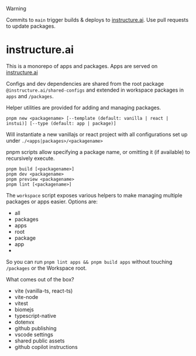 > [!WARNING]
> Commits to `main` trigger builds & deploys to [instructure.ai](https://instructure.ai/). Use pull requests to update packages.

# instructure.ai

This is a monorepo of apps and packages. Apps are served on [instructure.ai](https://instructure.ai)

Configs and dev dependencies are shared from the root package `@instructure.ai/shared-configs` and extended in workspace packages in `apps` and `/packages`.

Helper utilities are provided for adding and managing packages.

```shell
pnpm new <packagename> [--template (default: vanilla | react | instui)] [--type (default: app | package)]
```

Will instantiate a new vanillajs or react project with all configurations set up under `./<apps|packages>/<packagename>`

pnpm scripts allow specifying a package name, or omitting it (if available) to recursively execute. 

```shell
pnpm build [<packagename>]
pnpm dev <packagename>
pnpm preview <packagename>
pnpm lint [<packagename>]
```

The `workspace` script exposes various helpers to make managing multiple packages or apps easier. Options are:

* all
* packages
* apps
* root
* package <name>
* app <name>
* <name>

So you can run `pnpm lint apps && pnpm build apps` without touching `/packages` or the Workspace root.

What comes out of the box?

* vite (vanilla-ts, react-ts)
* vite-node
* vitest
* biomejs
* typescript-native
* dotenvx
* github publishing
* vscode settings
* shared public assets
* github copilot instructions
